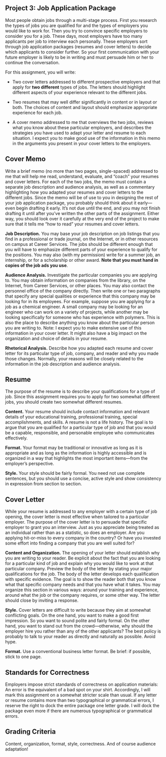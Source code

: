 ## Project 3: Job Application Package

Most people obtain jobs through a multi-stage process. First you research the types of jobs you are qualified for and the types of employers you would like to work for. Then you try to convince specific employers to consider you for a job. These days, most employers have too many applicants per job to interview each personally. These employers sort through job application packages (resumes and cover letters) to decide which applicants to consider further. So your first communication with your future employer is likely to be in writing and must persuade him or her to continue the conversation.

For this assignment, you will write:

* Two cover letters addressed to different prospective employers and that apply for **two different** types of jobs. The letters should highlight different aspects of your experience relevant to the different jobs.

* Two resumes that may well differ significantly in content or in layout or both. The choices of content and layout should emphasize appropriate experience for each job.

* A cover memo addressed to me that overviews the two jobs, reviews what you know about these particular employers, and describes the strategies you have used to adapt your letter and resume to each situation. I expect you to make good use of the information in this memo in the arguments you present in your cover letters to the employers.


## Cover Memo

Write a brief memo (no more than two pages, single-spaced) addressed to me that will help me read, understand, evaluate, and “coach” your resumes and cover letters. For each of the two jobs, the memo must contain a separate job description and audience analysis, as well as a commentary highlighting how you adapted your resumes and cover letters to the different jobs. Since the memo will be of use to you in designing the rest of your job application package, you probably should think about it early—even begin drafting it early. It’s not due until the end, and you may not finish drafting it until after you’ve written the other parts of the assignment. Either way, you should look over it carefully at the very end of the project to make sure that it tells me “how to read” your resumes and cover letters.

**Job Description.** You may base your job description on job listings that you find in a professional or trade journal, on the Internet, or in other resources on campus at Career Services. The jobs should be different enough that you will have to emphasize different parts of your experience to qualify for the positions. You may also (with my permission) write for a summer job, an internship, or for a scholarship or other award. **Note that you must hand in copies of the job ads you use**.

**Audience Analysis.** Investigate the particular companies you are applying to. You may obtain information on companies from the library, on the Internet, from Career Services, or other places. You may also contact the personnel office of the company directly. Then write one or two paragraphs that specify any special qualities or experience that this company may be looking for in its employees. For example, suppose you are applying for a job as a chemical engineer. A small company may be looking for an engineer who can work on a variety of projects, while another may be looking specifically for someone who has experience with polymers. This is also the place to describe anything you know about the particular person you are writing to. Note: I expect you to make extensive use of this information in your cover letter. It might also have a big impact on the organization and choice of details in your resume.

**Rhetorical Analysis.** Describe how you adapted each resume and cover letter for its particular type of job, company, and reader and why you made those changes. Normally, your reasons will be closely related to the information in the job description and audience analysis.


## Resume

The purpose of the resume is to describe your qualifications for a type of job. Since this assignment requires you to apply for two somewhat different jobs, you should create two somewhat different resumes.

**Content.** Your resume should include contact information and relevant details of your educational training, professional training, special accomplishments, and skills. A resume is not a life history. The goal is to argue that you are qualified for a particular type of job and that you would be a capable, responsible, and personable employee who communicates effectively.

**Format.** Your format may be traditional or innovative as long as it is appropriate and as long as the information is highly accessible and is organized in a way that highlights the most important items—from the employer’s perspective.

**Style.** Your style should be fairly formal. You need not use complete sentences, but you should use a concise, active style and show consistency in expression from section to section.


## Cover Letter

While your resume is addressed to any employer with a certain type of job opening, the cover letter is most effective when tailored to a particular employer. The purpose of the cover letter is to persuade that specific employer to grant you an interview. Just as you appreciate being treated as an individual rather than as a statistic, so does an employer. Are you applying hit-or-miss to every company in the country? Or have you invested some effort into finding a company that you are well suited for?

**Content and Organization.** The opening of your letter should establish why you are writing to your reader. Be explicit about the fact that you are looking for a particular kind of job and explain why you would like to work at that particular company. Preview the body of the letter by stating your major qualifications for the job. The body of the letter develops each qualification with specific evidence. The goal is to show the reader both that you know what that specific company needs and that you have what it takes. You may organize this section in various ways: around your training and experience, around what the job or the company requires, or some other way. The letter should close by inviting a response.

**Style.** Cover letters are difficult to write because they aim at somewhat conflicting goals. On the one hand, you want to make a good first impression. So you want to sound polite and fairly formal. On the other hand, you want to stand out from the crowd—otherwise, why should the employer hire you rather than any of the other applicants? The best policy is probably to talk to your reader as directly and naturally as possible. Avoid hype.

**Format.** Use a conventional business letter format. Be brief: if possible, stick to one page.


## Standards for Correctness

Employers impose strict standards of correctness on application materials: An error is the equivalent of a bad spot on your shirt. Accordingly, I will mark this assignment on a somewhat stricter scale than usual. If any letter or resume contains more than two typographical or grammatical errors, I reserve the right to dock the entire package one letter grade. I will dock the package even more if there are numerous typographical or grammatical errors.


## Grading Criteria

Content, organization, format, style, correctness. And of course audience adaptation!


